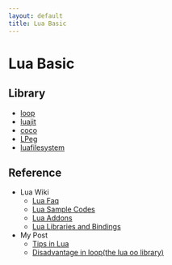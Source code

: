 ```yaml
---
layout: default
title: Lua Basic
---
```


# Lua Basic

## Library

  * [loop](http://loop.luaforge.net/)
  * [luajit](http://luajit.org/)
  * [coco](http://coco.luajit.org/)
  * [LPeg](http://www.inf.puc-rio.br/~roberto/lpeg/)
  * [luafilesystem](http://keplerproject.github.com/luafilesystem/)

## Reference

  * Lua Wiki
    * [Lua Faq](http://lua-users.org/wiki/LuaFaq)
    * [Lua Sample Codes](http://lua-users.org/wiki/SampleCode)
    * [Lua Addons](http://lua-users.org/wiki/LuaAddons)
    * [Lua Libraries and Bindings](http://lua-users.org/wiki/LibrariesAndBindings)
  * My Post
    * [Tips in Lua](../tips-in-lua)
    * [Disadvantage in loop(the lua oo library)](../disadvantage-in-loop)

